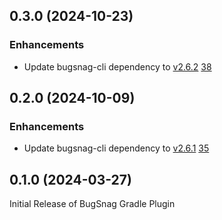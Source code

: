 ## 0.3.0 (2024-10-23)

### Enhancements

- Update bugsnag-cli dependency to [v2.6.2](https://github.com/bugsnag/bugsnag-cli/blob/main/CHANGELOG.md#262-2024-10-17) [38](https://github.com/bugsnag/bugsnag-gradle-plugin/pull/38)

## 0.2.0 (2024-10-09)

### Enhancements

- Update bugsnag-cli dependency to [v2.6.1](https://github.com/bugsnag/bugsnag-cli/blob/next/CHANGELOG.md#261-2024-09-18) [35](https://github.com/bugsnag/bugsnag-gradle-plugin/pull/35)

## 0.1.0 (2024-03-27)

Initial Release of BugSnag Gradle Plugin
